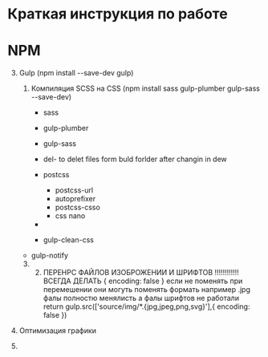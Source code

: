 # Краткая инструкция по работе




# NPM


3. Gulp (npm install --save-dev gulp)
    1. Компиляция SCSS на CSS (npm install sass gulp-plumber gulp-sass --save-dev)
        - sass 
        - gulp-plumber 
        - gulp-sass

        - del- to delet files form buld forlder after changin in dew

        - postcss
            - postcss-url
            - autoprefixer
            - postcss-csso
            - css nano

        - 
        - gulp-clean-css
    - gulp-notify

  
    3. 2.  ПЕРЕНРС ФАЙЛОВ ИЗОБРОЖЕНИИ И ШРИФТОВ
!!!!!!!!!!!!  ВСЕГДА ДЕЛАТЬ { encoding: false } если не поменять
при перемешении они могуть поменять формать например .jpg фалы полностю менялисть а фалы шрифтов не работали
    return gulp.src(['source/img/*.{jpg,jpeg,png,svg}'],{ encoding: false })

3. Оптимизация графики
4. 